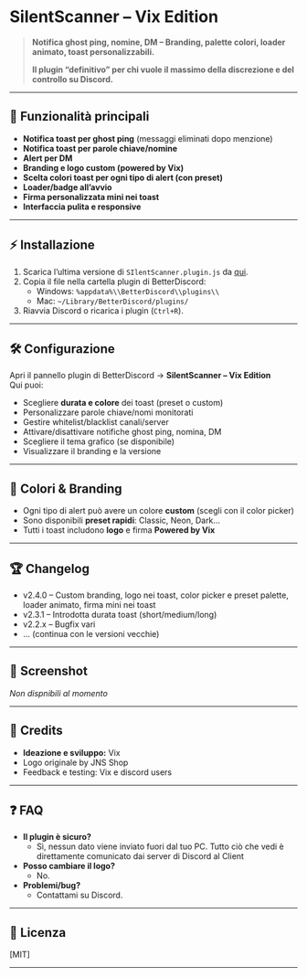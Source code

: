 # SilentScanner – Vix Edition

> **Notifica ghost ping, nomine, DM – Branding, palette colori, loader animato, toast personalizzabili.**
>  
> **Il plugin “definitivo” per chi vuole il massimo della discrezione e del controllo su Discord.**

---

## 🚀 **Funzionalità principali**
- **Notifica toast per ghost ping** (messaggi eliminati dopo menzione)
- **Notifica toast per parole chiave/nomine**
- **Alert per DM**
- **Branding e logo custom (powered by Vix)**
- **Scelta colori toast per ogni tipo di alert (con preset)**
- **Loader/badge all’avvio**
- **Firma personalizzata mini nei toast**
- **Interfaccia pulita e responsive**

---

## ⚡ **Installazione**

1. Scarica l’ultima versione di `SIlentScanner.plugin.js` da [qui](https://github.com/violetta-dev/SilentScanner/blob/main/SIlentScanner.plugin.js).
2. Copia il file nella cartella plugin di BetterDiscord:
   - Windows: `%appdata%\\BetterDiscord\\plugins\\`
   - Mac: `~/Library/BetterDiscord/plugins/`
3. Riavvia Discord o ricarica i plugin (`Ctrl+R`).

---

## 🛠️ **Configurazione**

Apri il pannello plugin di BetterDiscord → **SilentScanner – Vix Edition**  
Qui puoi:
- Scegliere **durata e colore** dei toast (preset o custom)
- Personalizzare parole chiave/nomi monitorati
- Gestire whitelist/blacklist canali/server
- Attivare/disattivare notifiche ghost ping, nomina, DM
- Scegliere il tema grafico (se disponibile)
- Visualizzare il branding e la versione

---

## 🎨 **Colori & Branding**

- Ogni tipo di alert può avere un colore **custom** (scegli con il color picker)
- Sono disponibili **preset rapidi**: Classic, Neon, Dark…
- Tutti i toast includono **logo** e firma **Powered by Vix**

---

## 🏆 **Changelog**
- v2.4.0 – Custom branding, logo nei toast, color picker e preset palette, loader animato, firma mini nei toast
- v2.3.1 – Introdotta durata toast (short/medium/long)
- v2.2.x – Bugfix vari
- … (continua con le versioni vecchie)

---

## 📸 **Screenshot**

*Non dispnibili al momento*

---

## 👤 **Credits**

- **Ideazione e sviluppo:** Vix
- Logo originale by JNS Shop
- Feedback e testing: Vix e discord users

---

## ❓ **FAQ**

- **Il plugin è sicuro?**
  - Sì, nessun dato viene inviato fuori dal tuo PC. Tutto ciò che vedi è direttamente comunicato dai server di Discord al Client
- **Posso cambiare il logo?**
  - No.
- **Problemi/bug?**
  - Contattami su Discord.

---

## 📜 **Licenza**

[MIT]

---
